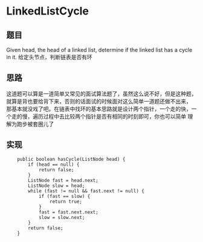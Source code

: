 # LinkedListCycle

## 题目
Given head, the head of a linked list, determine if the linked list has a cycle in it.
给定头节点，判断链表是否有环
 
## 思路 
这道题可以算是一道简单又常见的面试算法题了，虽然这么说不好，但是这种题，就算是背也要给背下来，否则的话面试的时候面对这么简单一道题还做不出来，
那基本就没戏了吧。在链表中找环的基本思路就是设计两个指针，一个走的快，一个走的慢，遍历过程中去比较两个指针是否有相同的时刻即可，你也可以简单
理解为跑步被套圈儿了

## 实现 
```
    public boolean hasCycle(ListNode head) {
        if (head == null) {
            return false;
        }
        ListNode fast = head.next;
        ListNode slow = head;
        while (fast != null && fast.next != null) {
            if (fast == slow) {
                return true;
            }
            fast = fast.next.next;
            slow = slow.next;
        }
        return false;
    }
```
